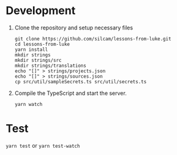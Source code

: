 # Development

1. Clone the repository and setup necessary files
    ```
    git clone https://github.com/silcam/lessons-from-luke.git
    cd lessons-from-luke
    yarn install
    mkdir strings
    mkdir strings/src
    mkdir strings/translations
    echo "[]" > strings/projects.json
    echo "[]" > strings/sources.json
    cp src/util/sampleSecrets.ts src/util/secrets.ts
    ```
2. Compile the TypeScript and start the server.
    ```
    yarn watch
    ```

# Test

`yarn test` or
`yarn test-watch`